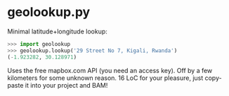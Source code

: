 # geolookup.py
Minimal latitude+longitude lookup:

```python
>>> import geolookup
>>> geolookup.lookup('29 Street No 7, Kigali, Rwanda')
(-1.923282, 30.128971)
```

Uses the free mapbox.com API (you need an access key). Off by a few kilometers for some unknown reason. 16 LoC for your pleasure, just copy-paste it into your project and BAM!
